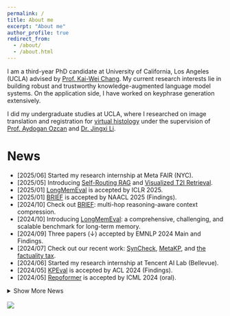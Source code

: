```yaml
---
permalink: /
title: About me
excerpt: "About me"
author_profile: true
redirect_from: 
  - /about/
  - /about.html
---
```


I am a third-year PhD candidate at University of California, Los Angeles (UCLA) advised by [Prof. Kai-Wei Chang](http://web.cs.ucla.edu/~kwchang/). My current research interests lie in building robust and trustworthy knowledge-augmented language model systems. On the application side, I have worked on keyphrase generation extensively.

I did my undergraduate studies at UCLA, where I researched on image translation and registration for [virtual histology](https://www.nature.com/articles/s41377-021-00674-8) under the supervision of [Prof. Aydogan Ozcan](https://www.ee.ucla.edu/aydogan-ozcan/) and [Dr. Jingxi Li](https://www.linkedin.com/in/jingxi-li/). 

News
====
* [2025/06] Started my research internship at Meta FAIR (NYC).
* [2025/05] Introducing [Self-Routing RAG](https://arxiv.org/abs/2504.01018) and [Visualized T2I Retrieval](https://xiaowu0162.github.io/visret/).
* [2025/01] [LongMemEval](https://github.com/xiaowu0162/LongMemEval) is accepted by ICLR 2025.
* [2025/01] [BRIEF](https://github.com/JasonForJoy/BRIEF) is accepted by NAACL 2025 (Findings).
* [2024/10] Check out [BRIEF](https://github.com/JasonForJoy/BRIEF): multi-hop reasoning-aware context compression.
* [2024/10] Introducing [LongMemEval](https://github.com/xiaowu0162/LongMemEval): a comprehensive, challenging, and scalable benchmark for long-term memory.
* [2024/09] Three papers (↓) accepted by EMNLP 2024 Main and Findings.
* [2024/07] Check out our recent work: [SynCheck](https://arxiv.org/abs/2406.13692), [MetaKP](https://arxiv.org/abs/2407.00191), and [the factuality tax](https://arxiv.org/abs/2407.00377).
* [2024/06] Started my research internship at Tencent AI Lab (Bellevue).
* [2024/05] [KPEval](https://arxiv.org/abs/2303.15422) is accepted by ACL 2024 (Findings).
* [2024/05] [Repoformer](https://repoformer.github.io/) is accepted by ICML 2024 (oral).

<details>
<summary>Show More News</summary>
<ul>
<li>[2024/03] Introducing <a href="https://repoformer.github.io/">Repoformer</a>: efficient and effective repository-level code completion.</li>
<li>[2023/10] <a href="https://arxiv.org/abs/2310.06374">Rethinking seq2seq PLMs for kpgen</a> has been accepted by EMNLP 2023.</li>
<li>[2023/07] Started my applied scientist internship at AWS.</li>
<li>[2023/03] Introducing <a href="https://arxiv.org/abs/2303.15422">KPEval</a>, a new framework for evaluating keyphrase systems.</li>
<li>[2022/10] <a href="https://aclanthology.org/2022.findings-emnlp.49/">Low resource kpgen</a> has been accepted by EMNLP 2022 (Findings).</li>
<li>[2022/09] Started working as a PhD student in the <a href="http://web.cs.ucla.edu/~kwchang/members/">UCLA NLP Group</a>.</li>
</ul>
</details>

<br />
<a href="https://clustrmaps.com/site/1bw2e" title="Visit tracker"><img src="//www.clustrmaps.com/map_v2.png?d=YEXbU0ztNHSLCXRZZYQ1EhkrUToe0dYoB34LhCgU-xU&cl=ffffff"></a>
